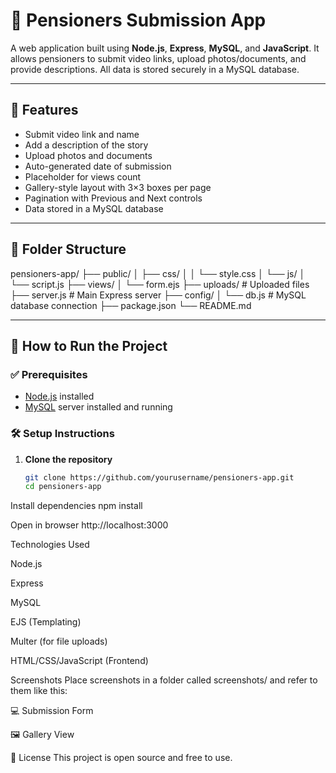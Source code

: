 # 🧓 Pensioners Submission App

A web application built using **Node.js**, **Express**, **MySQL**, and **JavaScript**. It allows pensioners to submit video links, upload photos/documents, and provide descriptions. All data is stored securely in a MySQL database.

---

## 📸 Features

- Submit video link and name
- Add a description of the story
- Upload photos and documents
- Auto-generated date of submission
- Placeholder for views count
- Gallery-style layout with 3×3 boxes per page
- Pagination with Previous and Next controls
- Data stored in a MySQL database

---

## 📁 Folder Structure
pensioners-app/
├── public/
│ ├── css/
│ │ └── style.css
│ └── js/
│ └── script.js
├── views/
│ └── form.ejs
├── uploads/ # Uploaded files
├── server.js # Main Express server
├── config/
│ └── db.js # MySQL database connection
├── package.json
└── README.md


---

## 🚀 How to Run the Project

### ✅ Prerequisites

- [Node.js](https://nodejs.org) installed
- [MySQL](https://www.mysql.com/) server installed and running

### 🛠️ Setup Instructions

1. **Clone the repository**
   ```bash
   git clone https://github.com/yourusername/pensioners-app.git
   cd pensioners-app
Install dependencies
npm install

Open in browser
http://localhost:3000

Technologies Used

Node.js

Express

MySQL

EJS (Templating)

Multer (for file uploads)

HTML/CSS/JavaScript (Frontend)

Screenshots
Place screenshots in a folder called screenshots/ and refer to them like this:

💻 Submission Form

🖼️ Gallery View

📝 License
This project is open source and free to use.


